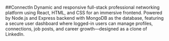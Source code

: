 ##ConnectIn
Dynamic and responsive full-stack professional networking platform using React, HTML, and CSS for an immersive frontend. Powered by Node.js and Express backend with MongoDB as the database, featuring a secure user dashboard where logged-in users can manage profiles, connections, job posts, and career growth—designed as a clone of LinkedIn.
